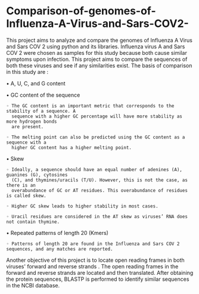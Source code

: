 # Comparison-of-genomes-of-Influenza-A-Virus-and-Sars-COV2-
This project aims to analyze and compare the genomes of Influenza A Virus and Sars COV 2 using
python and its libraries. Influenza virus A and Sars COV 2 were chosen as samples for this study
because both cause similar symptoms upon infection. This project aims to compare the sequences of
both these viruses and see if any similarities exist. The basis of comparison in this
study are :

  • A, U, C, and G content
  
  • GC content of the sequence
  
    ◦ The GC content is an important metric that corresponds to the stability of a sequence. A
      sequence with a higher GC percentage will have more stability as more hydrogen bonds
      are present.
      
    ◦ The melting point can also be predicted using the GC content as a sequence with a
      higher GC content has a higher melting point.
      
   • Skew
   
    ◦ Ideally, a sequence should have an equal number of adenines (A), guanines (G), cytosines
      (C), and thymines/uracils (T/U). However, this is not the case, as there is an
      overabundance of GC or AT residues. This overabundance of residues is called skew.
      
    ◦ Higher GC skew leads to higher stability in most cases.
    
    ◦ Uracil residues are considered in the AT skew as viruses’ RNA does not contain thymine.
    
  • Repeated patterns of length 20 (Kmers)
  
    ◦ Patterns of length 20 are found in the Influenza and Sars COV 2 sequences, and any matches are reported.
    
Another objective of this project is to locate open reading frames in both viruses' forward and reverse strands
. The open reading frames in the forward and reverse strands are located and then
translated. After obtaining the protein sequences, BLASTP is performed to identify similar
sequences in the NCBI database.
